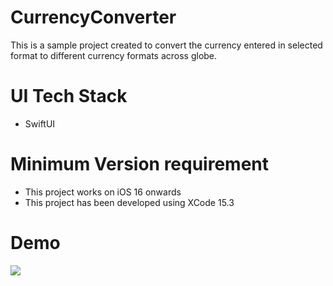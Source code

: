 # CurrencyConverter
This is a sample project created to convert the currency entered in selected format to different currency formats across globe.

# UI Tech Stack
- SwiftUI

# Minimum Version requirement
- This project works on iOS 16 onwards
- This project has been developed using XCode 15.3

# Demo
![](https://github.com/AnmolSuneja/CurrencyConverter-SwiftUI/blob/main/currencydemo.gif)
